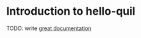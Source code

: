 # Introduction to hello-quil

TODO: write [great documentation](http://jacobian.org/writing/what-to-write/)
